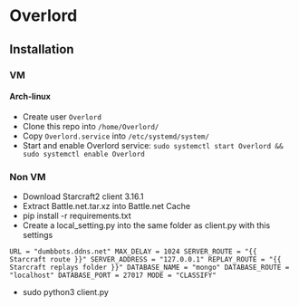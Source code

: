 # Overlord

## Installation

### VM
#### Arch-linux
* Create user `Overlord`
* Clone this repo into `/home/Overlord/`
* Copy `Overlord.service` into `/etc/systemd/system/`
* Start and enable Overlord service: `sudo systemctl start Overlord && sudo systemctl enable Overlord`

### Non VM

* Download Starcraft2 client 3.16.1
* Extract Battle.net.tar.xz into Battle.net Cache
* pip install -r requirements.txt
* Create a local_setting.py into the same folder as client.py with this settings

`URL = "dumbbots.ddns.net"
MAX_DELAY = 1024
SERVER_ROUTE = "{{ Starcraft route }}"
SERVER_ADDRESS = "127.0.0.1"
REPLAY_ROUTE = "{{ Starcraft replays folder }}"
DATABASE_NAME = "mongo"
DATABASE_ROUTE = "localhost"
DATABASE_PORT = 27017
MODE = "CLASSIFY"`

* sudo python3 client.py
